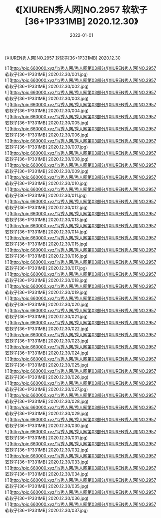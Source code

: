 ﻿---
layout: post
title:  《[XIUREN秀人网]NO.2957 软软子[36+1P331MB] 2020.12.30》
date:   2022-01-01
img: http://pic.660000.xyz/1:/秀人网/秀人网第03部分/[XIUREN秀人网]NO.2957 软软子[36+1P331MB] 2020.12.30/000.jpg
categories: [美女, 清纯, 唯美]
---

[XIUREN秀人网]NO.2957 软软子[36+1P331MB] 2020.12.30

 ![](http://pic.660000.xyz/1:/秀人网/秀人网第03部分/[XIUREN秀人网]NO.2957 软软子[36+1P331MB] 2020.12.30/001.jpg) <br>![](http://pic.660000.xyz/1:/秀人网/秀人网第03部分/[XIUREN秀人网]NO.2957 软软子[36+1P331MB] 2020.12.30/002.jpg) <br>![](http://pic.660000.xyz/1:/秀人网/秀人网第03部分/[XIUREN秀人网]NO.2957 软软子[36+1P331MB] 2020.12.30/003.jpg) <br>![](http://pic.660000.xyz/1:/秀人网/秀人网第03部分/[XIUREN秀人网]NO.2957 软软子[36+1P331MB] 2020.12.30/004.jpg) <br>![](http://pic.660000.xyz/1:/秀人网/秀人网第03部分/[XIUREN秀人网]NO.2957 软软子[36+1P331MB] 2020.12.30/005.jpg) <br>![](http://pic.660000.xyz/1:/秀人网/秀人网第03部分/[XIUREN秀人网]NO.2957 软软子[36+1P331MB] 2020.12.30/006.jpg) <br>![](http://pic.660000.xyz/1:/秀人网/秀人网第03部分/[XIUREN秀人网]NO.2957 软软子[36+1P331MB] 2020.12.30/007.jpg) <br>![](http://pic.660000.xyz/1:/秀人网/秀人网第03部分/[XIUREN秀人网]NO.2957 软软子[36+1P331MB] 2020.12.30/008.jpg) <br>![](http://pic.660000.xyz/1:/秀人网/秀人网第03部分/[XIUREN秀人网]NO.2957 软软子[36+1P331MB] 2020.12.30/009.jpg) <br>![](http://pic.660000.xyz/1:/秀人网/秀人网第03部分/[XIUREN秀人网]NO.2957 软软子[36+1P331MB] 2020.12.30/010.jpg) <br>![](http://pic.660000.xyz/1:/秀人网/秀人网第03部分/[XIUREN秀人网]NO.2957 软软子[36+1P331MB] 2020.12.30/011.jpg) <br>![](http://pic.660000.xyz/1:/秀人网/秀人网第03部分/[XIUREN秀人网]NO.2957 软软子[36+1P331MB] 2020.12.30/012.jpg) <br>![](http://pic.660000.xyz/1:/秀人网/秀人网第03部分/[XIUREN秀人网]NO.2957 软软子[36+1P331MB] 2020.12.30/013.jpg) <br>![](http://pic.660000.xyz/1:/秀人网/秀人网第03部分/[XIUREN秀人网]NO.2957 软软子[36+1P331MB] 2020.12.30/014.jpg) <br>![](http://pic.660000.xyz/1:/秀人网/秀人网第03部分/[XIUREN秀人网]NO.2957 软软子[36+1P331MB] 2020.12.30/015.jpg) <br>![](http://pic.660000.xyz/1:/秀人网/秀人网第03部分/[XIUREN秀人网]NO.2957 软软子[36+1P331MB] 2020.12.30/016.jpg) <br>![](http://pic.660000.xyz/1:/秀人网/秀人网第03部分/[XIUREN秀人网]NO.2957 软软子[36+1P331MB] 2020.12.30/017.jpg) <br>![](http://pic.660000.xyz/1:/秀人网/秀人网第03部分/[XIUREN秀人网]NO.2957 软软子[36+1P331MB] 2020.12.30/018.jpg) <br>![](http://pic.660000.xyz/1:/秀人网/秀人网第03部分/[XIUREN秀人网]NO.2957 软软子[36+1P331MB] 2020.12.30/019.jpg) <br>![](http://pic.660000.xyz/1:/秀人网/秀人网第03部分/[XIUREN秀人网]NO.2957 软软子[36+1P331MB] 2020.12.30/020.jpg) <br>![](http://pic.660000.xyz/1:/秀人网/秀人网第03部分/[XIUREN秀人网]NO.2957 软软子[36+1P331MB] 2020.12.30/021.jpg) <br>![](http://pic.660000.xyz/1:/秀人网/秀人网第03部分/[XIUREN秀人网]NO.2957 软软子[36+1P331MB] 2020.12.30/022.jpg) <br>![](http://pic.660000.xyz/1:/秀人网/秀人网第03部分/[XIUREN秀人网]NO.2957 软软子[36+1P331MB] 2020.12.30/023.jpg) <br>![](http://pic.660000.xyz/1:/秀人网/秀人网第03部分/[XIUREN秀人网]NO.2957 软软子[36+1P331MB] 2020.12.30/024.jpg) <br>![](http://pic.660000.xyz/1:/秀人网/秀人网第03部分/[XIUREN秀人网]NO.2957 软软子[36+1P331MB] 2020.12.30/025.jpg) <br>![](http://pic.660000.xyz/1:/秀人网/秀人网第03部分/[XIUREN秀人网]NO.2957 软软子[36+1P331MB] 2020.12.30/026.jpg) <br>![](http://pic.660000.xyz/1:/秀人网/秀人网第03部分/[XIUREN秀人网]NO.2957 软软子[36+1P331MB] 2020.12.30/027.jpg) <br>![](http://pic.660000.xyz/1:/秀人网/秀人网第03部分/[XIUREN秀人网]NO.2957 软软子[36+1P331MB] 2020.12.30/028.jpg) <br>![](http://pic.660000.xyz/1:/秀人网/秀人网第03部分/[XIUREN秀人网]NO.2957 软软子[36+1P331MB] 2020.12.30/029.jpg) <br>![](http://pic.660000.xyz/1:/秀人网/秀人网第03部分/[XIUREN秀人网]NO.2957 软软子[36+1P331MB] 2020.12.30/030.jpg) <br>![](http://pic.660000.xyz/1:/秀人网/秀人网第03部分/[XIUREN秀人网]NO.2957 软软子[36+1P331MB] 2020.12.30/031.jpg) <br>![](http://pic.660000.xyz/1:/秀人网/秀人网第03部分/[XIUREN秀人网]NO.2957 软软子[36+1P331MB] 2020.12.30/032.jpg) <br>![](http://pic.660000.xyz/1:/秀人网/秀人网第03部分/[XIUREN秀人网]NO.2957 软软子[36+1P331MB] 2020.12.30/033.jpg) <br>![](http://pic.660000.xyz/1:/秀人网/秀人网第03部分/[XIUREN秀人网]NO.2957 软软子[36+1P331MB] 2020.12.30/034.jpg) <br>![](http://pic.660000.xyz/1:/秀人网/秀人网第03部分/[XIUREN秀人网]NO.2957 软软子[36+1P331MB] 2020.12.30/035.jpg) <br>![](http://pic.660000.xyz/1:/秀人网/秀人网第03部分/[XIUREN秀人网]NO.2957 软软子[36+1P331MB] 2020.12.30/036.jpg) <br>![](http://pic.660000.xyz/1:/秀人网/秀人网第03部分/[XIUREN秀人网]NO.2957 软软子[36+1P331MB] 2020.12.30/037.jpg) <br>